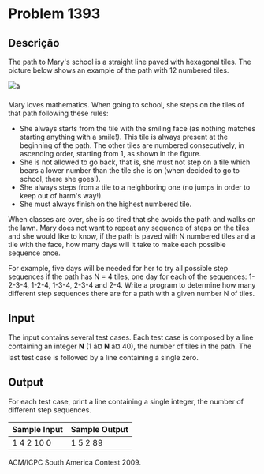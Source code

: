# Problem 1393

Descrição
----------

The path to Mary's school is a straight line paved with hexagonal tiles. The picture below shows an example of the path with 12 numbered tiles.

![](https://resources.beecrowd.com/gallery/images/novos/Hexagonal%20Tiles.png)â

Mary loves mathematics. When going to school, she steps on the tiles of that path following these rules:

* She always starts from the tile with the smiling face (as nothing matches starting anything with a smile!). This tile is always present at the beginning of the path. The other tiles are numbered consecutively, in ascending order, starting from 1, as shown in the figure.
* She is not allowed to go back, that is, she must not step on a tile which bears a lower number than the tile she is on (when decided to go to school, there she goes!).
* She always steps from a tile to a neighboring one (no jumps in order to keep out of harm's way!).
* She must always finish on the highest numbered tile.

When classes are over, she is so tired that she avoids the path and walks on the lawn. Mary does not want to repeat any sequence of steps on the tiles and she would like to know, if the path is paved with N numbered tiles and a tile with the face, how many days will it take to make each possible sequence once.

For example, five days will be needed for her to try all possible step sequences if the path has N = 4 tiles, one day for each of the sequences: 1-2-3-4, 1-2-4, 1-3-4, 2-3-4 and 2-4. Write a program to determine how many different step sequences there are for a path with a given number N of tiles.

Input
-----

The input contains several test cases. Each test case is composed by a line containing an integer **N** (1 â¤ **N** â¤ 40), the number of tiles in the path. The last test case is followed by a line containing a single zero.

Output
------

For each test case, print a line containing a single integer, the number of different step sequences.


| Sample Input | Sample Output |
| --- | --- |
| 1 4 2 10 0 | 1 5 2 89 |

ACM/ICPC South America Contest 2009.

